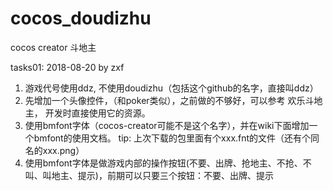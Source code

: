# cocos_doudizhu
cocos creator 斗地主


tasks01:
2018-08-20 by zxf

1. 游戏代号使用ddz, 不使用doudizhu（包括这个github的名字，直接叫ddz）
2. 先增加一个头像控件，（和poker类似），之前做的不够好，可以参考 欢乐斗地主， 开发时直接使用它的资源。
3. 使用bmfont字体（cocos-creator可能不是这个名字），并在wiki下面增加一个bmfont的使用文档。
   tip: 上次下载的包里面有个xxx.fnt的文件（还有个同名的xxx.png）
4. 使用bmfont字体是做游戏内部的操作按钮(不要、出牌、抢地主、不抢、不叫、叫地主、提示)，前期可以只要三个按钮：不要、出牌、提示
